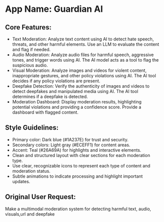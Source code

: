 # **App Name**: Guardian AI

## Core Features:

- Text Moderation: Analyze text content using AI to detect hate speech, threats, and other harmful elements. Use an LLM to evaluate the content and flag if needed.
- Audio Moderation: Analyze audio files for harmful speech, aggressive tones, and trigger words using AI. The AI model acts as a tool to flag the suspicious audio.
- Visual Moderation: Analyze images and videos for violent content, inappropriate gestures, and other policy violations using AI. The AI tool decides if any policy violations are present.
- Deepfake Detection: Verify the authenticity of images and videos to detect deepfakes and manipulated media using AI. The AI tool determines if a deepfake is detected.
- Moderation Dashboard: Display moderation results, highlighting potential violations and providing a confidence score. Provide a dashboard with flagged content.

## Style Guidelines:

- Primary color: Dark blue (#1A237E) for trust and security.
- Secondary colors: Light gray (#ECEFF1) for content areas.
- Accent: Teal (#26A69A) for highlights and interactive elements.
- Clean and structured layout with clear sections for each moderation type.
- Use clear, recognizable icons to represent each type of content and moderation status.
- Subtle animations to indicate processing and highlight important updates.

## Original User Request:
Make a multimodal moderation system for detecting harmful text, audio, visuals,url and deepfake
  
